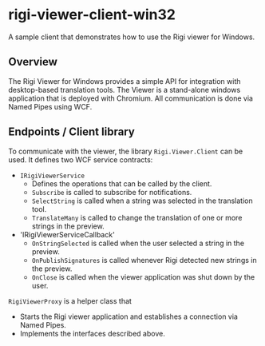 # rigi-viewer-client-win32
A sample client that demonstrates how to use the Rigi viewer for Windows. 

## Overview 

The Rigi Viewer for Windows provides a simple API for integration with desktop-based translation tools. The Viewer is a stand-alone 
windows application that is deployed with Chromium. All communication is done via Named Pipes using WCF. 

## Endpoints / Client library 

To communicate with the viewer, the library `Rigi.Viewer.Client` can be used. It defines two WCF service contracts: 

- `IRigiViewerService`
  - Defines the operations that can be called by the client. 
  - `Subscribe` is called to subscribe for notifications. 
  - `SelectString` is called when a string was selected in the translation tool. 
  - `TranslateMany` is called to change the translation of one or more strings in the preview. 
- 'IRigiViewerServiceCallback'
  - `OnStringSelected` is called when the user selected a string in the preview. 
  - `OnPublishSignatures` is called whenever Rigi detected new strings in the preview. 
  - `OnClose` is called when the viewer application was shut down by the user. 

`RigiViewerProxy` is a helper class that 

- Starts the Rigi viewer application and establishes a connection via Named Pipes. 
- Implements the interfaces described above. 
